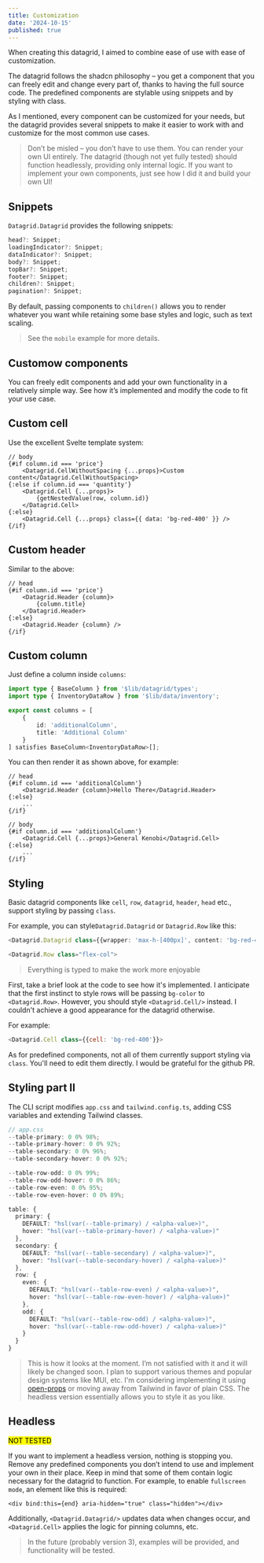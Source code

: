 ```yaml
---
title: Customization
date: '2024-10-15'
published: true
---
```


<script>
  import Datagrid from './datagrid.svelte'
</script>

When creating this datagrid, I aimed to combine ease of use with ease of customization.

The datagrid follows the shadcn philosophy – you get a component that you can freely edit and change every part of, thanks to having the full source code. The predefined components are stylable using snippets and by styling with class.

As I mentioned, every component can be customized for your needs, but the datagrid provides several snippets to make it easier to work with and customize for the most common use cases.

> Don’t be misled – you don’t have to use them. You can render your own UI entirely. The datagrid (though not yet fully tested) should function headlessly, providing only internal logic. If you want to implement your own components, just see how I did it and build your own UI!

## Snippets

`Datagrid.Datagrid` provides the following snippets:

```ts
head?: Snippet;
loadingIndicator?: Snippet;
dataIndicator?: Snippet;
body?: Snippet;
topBar?: Snippet;
footer?: Snippet;
children?: Snippet;
pagination?: Snippet;
```

By default, passing components to `children()` allows you to render whatever you want while retaining some base styles and logic, such as text scaling.

> See the `mobile` example for more details.

## Customow components

You can freely edit components and add your own functionality in a relatively simple way. See how it’s implemented and modify the code to fit your use case.

## Custom cell

Use the excellent Svelte template system:

```svelte
// body
{#if column.id === 'price'}
	<Datagrid.CellWithoutSpacing {...props}>Custom content</Datagrid.CellWithoutSpacing>
{:else if column.id === 'quantity'}
	<Datagrid.Cell {...props}>
		{getNestedValue(row, column.id)}
	</Datagrid.Cell>
{:else}
	<Datagrid.Cell {...props} class={{ data: 'bg-red-400' }} />
{/if}
```

## Custom header

Similar to the above:

```svelte
// head
{#if column.id === 'price'}
	<Datagrid.Header {column}>
		{column.title}
	</Datagrid.Header>
{:else}
	<Datagrid.Header {column} />
{/if}
```

## Custom column

Just define a column inside `columns`:

```ts
import type { BaseColumn } from '$lib/datagrid/types';
import type { InventoryDataRow } from '$lib/data/inventory';

export const columns = [
	{
		id: 'additionalColumn',
		title: 'Additional Column'
	}
] satisfies BaseColumn<InventoryDataRow>[];
```

You can then render it as shown above, for example:

```svelte
// head
{#if column.id === 'additionalColumn'}
	<Datagrid.Header {column}>Hello There</Datagrid.Header>
{:else}
	...
{/if}
```

```svelte
// body
{#if column.id === 'additionalColumn'}
	<Datagrid.Cell {...props}>General Kenobi</Datagrid.Cell>
{:else}
	...
{/if}
```

## Styling

Basic datagrid components like  `cell`, `row`, `datagrid`, `header`, `head` etc., support styling by passing `class`.

For example, you can style`Datagrid.Datagrid` or `Datagrid.Row` like this:

```ts
<Datagrid.Datagrid class={{wrapper: 'max-h-[400px]', content: 'bg-red-400'}}>
```

```ts
<Datagrid.Row class="flex-col">
```

> Everything is typed to make the work more enjoyable

First, take a brief look at the code to see how it's implemented. I anticipate that the first instinct to style rows will be passing `bg-color` to `<Datagrid.Row>`. However, you should style `<Datagrid.Cell/>` instead. I couldn't achieve a good appearance for the datagrid otherwise.

For example:

```js
<Datagrid.Cell class={{cell: 'bg-red-400'}}>
```

As for predefined components, not all of them currently support styling via `class`. You'll need to edit them directly. I would be grateful for the github PR.

## Styling part II

The CLI script modifies `app.css` and `tailwind.config.ts`, adding CSS variables and extending Tailwind classes.

```ts
// app.css
--table-primary: 0 0% 98%;
--table-primary-hover: 0 0% 92%;
--table-secondary: 0 0% 96%;
--table-secondary-hover: 0 0% 92%;

--table-row-odd: 0 0% 99%;
--table-row-odd-hover: 0 0% 86%;
--table-row-even: 0 0% 95%;
--table-row-even-hover: 0 0% 89%;
```

```ts
table: {
  primary: {
    DEFAULT: "hsl(var(--table-primary) / <alpha-value>)",
    hover: "hsl(var(--table-primary-hover) / <alpha-value>)"
  },
  secondary: {
    DEFAULT: "hsl(var(--table-secondary) / <alpha-value>)",
    hover: "hsl(var(--table-secondary-hover) / <alpha-value>)"
  },
  row: {
    even: {
      DEFAULT: "hsl(var(--table-row-even) / <alpha-value>)",
      hover: "hsl(var(--table-row-even-hover) / <alpha-value>)"
    },
    odd: {
      DEFAULT: "hsl(var(--table-row-odd) / <alpha-value>)",
      hover: "hsl(var(--table-row-odd-hover) / <alpha-value>)"
    }
  }
}
```

> This is how it looks at the moment. I’m not satisfied with it and it will likely be changed soon. I plan to support various themes and popular design systems like MUI, etc. I'm considering implementing it using [open-props](https://open-props.style/) or moving away from Tailwind in favor of plain CSS. The headless version essentially allows you to style it as you like.

## Headless

<mark>NOT TESTED</mark>

If you want to implement a headless version, nothing is stopping you. Remove any predefined components you don’t intend to use and implement your own in their place. Keep in mind that some of them contain logic necessary for the datagrid to function. For example, to enable `fullscreen mode`, an element like this is required:

```svelte
<div bind:this={end} aria-hidden="true" class="hidden"></div>
```

Additionally, `<Datagrid.Datagrid/>` updates data when changes occur, and `<Datagrid.Cell>` applies the logic for pinning columns, etc.

> In the future (probably version 3), examples will be provided, and functionality will be tested.
